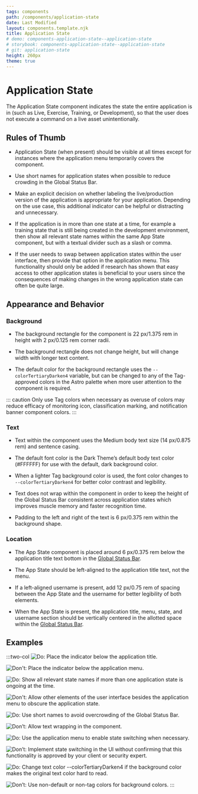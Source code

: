 ```yaml
---
tags: components
path: /components/application-state
date: Last Modified
layout: components.template.njk
title: Application State
# demo: components-application-state--application-state
# storybook: components-application-state--application-state
# git: application-state
height: 260px
theme: true
---
```


# Application State

The Application State component indicates the state the entire application is in (such as Live, Exercise, Training, or Development), so that the user does not execute a command on a live asset unintentionally.

## Rules of Thumb

- Application State (when present) should be visible at all times except for instances where the application menu temporarily covers the component.

- Use short names for application states when possible to reduce crowding in the Global Status Bar.

- Make an explicit decision on whether labeling the live/production version of the application is appropriate for your application. Depending on the use case, this additional indicator can be helpful or distracting and unnecessary.

- If the application is in more than one state at a time, for example a training state that is still being created in the development environment, then show all relevant state names within the same App State component, but with a textual divider such as a slash or comma.

- If the user needs to swap between application states within the user interface, then provide that option in the application menu. This functionality should only be added if research has shown that easy access to other application states is beneficial to your users since the consequences of making changes in the wrong application state can often be quite large.

## Appearance and Behavior

### Background
- The background rectangle for the component is 22 px/1.375 rem in height with 2 px/0.125 rem corner radii.

- The background rectangle does not change height, but will change width with longer text content.

- The default color for the background rectangle uses the ```--colorTertiaryDarken4``` variable, but can be changed to any of the Tag-approved colors in the Astro palette when more user attention to the component is required.

::: caution 
Only use Tag colors when necessary as overuse of colors may reduce efficacy of monitoring icon, classification marking, and notification banner component colors.
:::

### Text
- Text within the component uses the Medium body text size (14 px/0.875 rem) and sentence casing.

- The default font color is the Dark Theme’s default body text color (#FFFFFF) for use with the default, dark background color.

- When a lighter Tag background color is used, the font color changes to ```--colorTertiaryDarken4``` for better color contrast and legibility.

- Text does not wrap within the component in order to keep the height of the Global Status Bar consistent across application states which improves muscle memory and faster recognition time.

- Padding to the left and right of the text is 6 px/0.375 rem within the background shape.

### Location
- The App State component is placed around 6 px/0.375 rem below the application title text bottom in the [Global Status Bar](https://astrouxds.com/components/global-status-bar/).

- The App State should be left-aligned to the application title text, not the menu.

- If a left-aligned username is present, add 12 px/0.75 rem of spacing between the App State and the username for better legibility of both elements.

- When the App State is present, the application title, menu, state, and username section should be vertically centered in the allotted space within the [Global Status Bar](https://astrouxds.com/components/global-status-bar/).

## Examples

:::two-col
![Do: Place the indicator below the application title.](/img/components/app-state-do-1.png "Do: Place the indicator below the application title.")

![Don't: Place the indicator below the application menu.](/img/components/app-state-dont-1.png "Don't: Place the indicator below the application menu.")

![Do: Show all relevant state names if more than one application state is ongoing at the time.](/img/components/app-state-do-2.png "Do: Show all relevant state names if more than one application state is ongoing at the time.")

![Don't: Allow other elements of the user interface besides the application menu to obscure the application state.](/img/components/app-state-dont-2.png "Don't: Allow other elements of the user interface besides the application menu to obscure the application state.")

![Do: Use short names to avoid overcrowding of the Global Status Bar.](/img/components/app-state-do-3.png "Do: Use short names to avoid overcrowding of the Global Status Bar.")

![Don’t: Allow text wrapping in the component.](/img/components/app-state-dont-3.png "Don’t: Allow text wrapping in the component.")

![Do: Use the application menu to enable state switching when necessary.](/img/components/app-state-do-4.png "Do: Use the application menu to enable state switching when necessary.")

![Don’t: Implement state switching in the UI without confirming that this functionality is approved by your client or security expert.](/img/components/app-state-dont-4.png "Don’t: Implement state switching in the UI without confirming that this functionality is approved by your client or security expert.")

![Do: Change text color ```--colorTertiaryDarken4``` if the background color makes the original text color hard to read.](/img/components/app-state-do-5.png "Do: Change text color ```--colorTertiaryDarken4``` if the background color makes the original text color hard to read.")

![Don’t: Use non-default or non-tag colors for background colors.](/img/components/app-state-dont-5.png "Don’t: Use non-default or non-tag colors for background colors.")
:::

